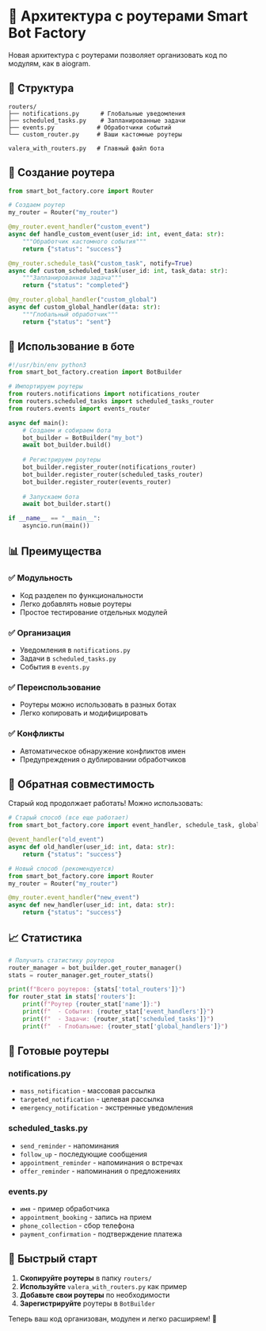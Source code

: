 # 🚀 Архитектура с роутерами Smart Bot Factory

Новая архитектура с роутерами позволяет организовать код по модулям, как в aiogram.

## 📁 Структура

```
routers/
├── notifications.py      # Глобальные уведомления
├── scheduled_tasks.py    # Запланированные задачи
├── events.py            # Обработчики событий
└── custom_router.py     # Ваши кастомные роутеры

valera_with_routers.py   # Главный файл бота
```

## 🔧 Создание роутера

```python
from smart_bot_factory.core import Router

# Создаем роутер
my_router = Router("my_router")

@my_router.event_handler("custom_event")
async def handle_custom_event(user_id: int, event_data: str):
    """Обработчик кастомного события"""
    return {"status": "success"}

@my_router.schedule_task("custom_task", notify=True)
async def custom_scheduled_task(user_id: int, task_data: str):
    """Запланированная задача"""
    return {"status": "completed"}

@my_router.global_handler("custom_global")
async def custom_global_handler(data: str):
    """Глобальный обработчик"""
    return {"status": "sent"}
```

## 🎯 Использование в боте

```python
#!/usr/bin/env python3
from smart_bot_factory.creation import BotBuilder

# Импортируем роутеры
from routers.notifications import notifications_router
from routers.scheduled_tasks import scheduled_tasks_router
from routers.events import events_router

async def main():
    # Создаем и собираем бота
    bot_builder = BotBuilder("my_bot")
    await bot_builder.build()
    
    # Регистрируем роутеры
    bot_builder.register_router(notifications_router)
    bot_builder.register_router(scheduled_tasks_router)
    bot_builder.register_router(events_router)
    
    # Запускаем бота
    await bot_builder.start()

if __name__ == "__main__":
    asyncio.run(main())
```

## 📊 Преимущества

### ✅ **Модульность**
- Код разделен по функциональности
- Легко добавлять новые роутеры
- Простое тестирование отдельных модулей

### ✅ **Организация**
- Уведомления в `notifications.py`
- Задачи в `scheduled_tasks.py`
- События в `events.py`

### ✅ **Переиспользование**
- Роутеры можно использовать в разных ботах
- Легко копировать и модифицировать

### ✅ **Конфликты**
- Автоматическое обнаружение конфликтов имен
- Предупреждения о дублировании обработчиков

## 🔄 Обратная совместимость

Старый код продолжает работать! Можно использовать:

```python
# Старый способ (все еще работает)
from smart_bot_factory.core import event_handler, schedule_task, global_handler

@event_handler("old_event")
async def old_handler(user_id: int, data: str):
    return {"status": "success"}

# Новый способ (рекомендуется)
from smart_bot_factory.core import Router
my_router = Router("my_router")

@my_router.event_handler("new_event")
async def new_handler(user_id: int, data: str):
    return {"status": "success"}
```

## 📈 Статистика

```python
# Получить статистику роутеров
router_manager = bot_builder.get_router_manager()
stats = router_manager.get_router_stats()

print(f"Всего роутеров: {stats['total_routers']}")
for router_stat in stats['routers']:
    print(f"Роутер {router_stat['name']}:")
    print(f"  - События: {router_stat['event_handlers']}")
    print(f"  - Задачи: {router_stat['scheduled_tasks']}")
    print(f"  - Глобальные: {router_stat['global_handlers']}")
```

## 🎉 Готовые роутеры

### **notifications.py**
- `mass_notification` - массовая рассылка
- `targeted_notification` - целевая рассылка
- `emergency_notification` - экстренные уведомления

### **scheduled_tasks.py**
- `send_reminder` - напоминания
- `follow_up` - последующие сообщения
- `appointment_reminder` - напоминания о встречах
- `offer_reminder` - напоминания о предложениях

### **events.py**
- `имя` - пример обработчика
- `appointment_booking` - запись на прием
- `phone_collection` - сбор телефона
- `payment_confirmation` - подтверждение платежа

## 🚀 Быстрый старт

1. **Скопируйте роутеры** в папку `routers/`
2. **Используйте** `valera_with_routers.py` как пример
3. **Добавьте свои роутеры** по необходимости
4. **Зарегистрируйте** роутеры в `BotBuilder`

Теперь ваш код организован, модулен и легко расширяем! 🎉
